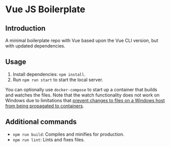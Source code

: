 # Vue JS Boilerplate

## Introduction

A minimal boilerplate repo with Vue based upon the Vue CLI version, but with updated dependencies.

## Usage

1. Install dependencies: `npm install`.
2. Run `npm run start` to start the local server.

You can optionally use `docker-compose` to start up a container that builds and watches the files. Note that the watch functionality does not work on Windows due to limitations that [prevent changes to files on a Windows host from being propagated to containers](https://forums.docker.com/t/file-system-watch-does-not-work-with-mounted-volumes/12038/20).

## Additional commands

* `npm run build`: Compiles and minifies for production.
* `npm run lint`: Lints and fixes files.

